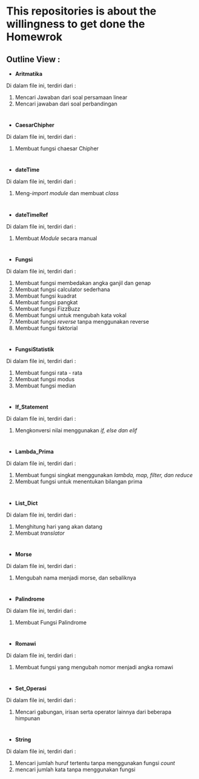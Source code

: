 # This repositories is about the willingness to get done the Homewrok

## Outline View :

- **Aritmatika**

Di dalam file ini, terdiri dari :

1. Mencari Jawaban dari soal persamaan linear
2. Mencari jawaban dari soal perbandingan

#

- **CaesarChipher**

Di dalam file ini, terdiri dari :

1. Membuat fungsi chaesar Chipher

#

- **dateTime**

Di dalam file ini, terdiri dari :

1. Meng-*import* *module* dan membuat *class*

#

- **dateTimeRef**

Di dalam file ini, terdiri dari :

1. Membuat *Module* secara manual

#

- **Fungsi**

Di dalam file ini, terdiri dari :

1. Membuat fungsi membedakan angka ganjil dan genap
2. Membuat fungsi calculator sederhana
3. Membuat fungsi kuadrat
4. Membuat fungsi pangkat
5. Membuat fungsi FizzBuzz
6. Membuat fungsi untuk mengubah kata vokal
7. Membuat fungsi *reverse* tanpa menggunakan reverse
8. Membuat fungsi faktorial

#

- **FungsiStatistik**

Di dalam file ini, terdiri dari :

1. Membuat fungsi rata - rata
2. Membuat fungsi modus
3. Membuat fungsi median

#

- **If_Statement**

Di dalam file ini, terdiri dari :

1. Mengkonversi nilai menggunakan *if, else dan elif*

#

- **Lambda_Prima**

Di dalam file ini, terdiri dari :

1. Membuat fungsi singkat menggunakan *lambda, map, filter, dan reduce*
2. Membuat fungsi untuk menentukan bilangan prima

#

- **List_Dict**

Di dalam file ini, terdiri dari :

1. Menghitung hari yang akan datang
2. Membuat *translator*

#

- **Morse**

Di dalam file ini, terdiri dari :

1. Mengubah nama menjadi morse, dan sebaliknya

#

- **Palindrome**

Di dalam file ini, terdiri dari :

1. Membuat Fungsi Palindrome

#

- **Romawi**

Di dalam file ini, terdiri dari :

1. Membuat fungsi yang mengubah nomor menjadi angka romawi

#

- **Set_Operasi**

Di dalam file ini, terdiri dari :

1. Mencari gabungan, irisan serta operator lainnya dari beberapa himpunan

#

- **String**

Di dalam file ini, terdiri dari :

1. Mencari jumlah huruf tertentu tanpa menggunakan fungsi *count*
2. mencari jumlah kata tanpa menggunakan fungsi
